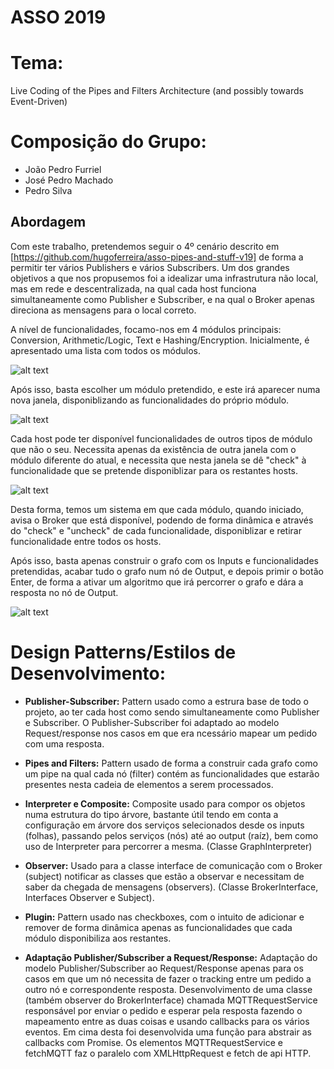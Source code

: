 # ASSO 2019
# Tema: 
Live Coding of the Pipes and Filters Architecture (and possibly towards Event-Driven)



# Composição do Grupo:
* João Pedro Furriel
* José Pedro Machado
* Pedro Silva


## Abordagem

  Com este trabalho, pretendemos seguir o 4º cenário descrito em [https://github.com/hugoferreira/asso-pipes-and-stuff-v19] de forma a permitir ter vários Publishers
e vários Subscribers. Um dos grandes objetivos a que nos propusemos foi a idealizar uma infrastrutura não local, mas em rede e descentralizada, na qual cada host funciona simultaneamente como Publisher e Subscriber, e na qual o Broker apenas direciona as mensagens para o local correto.


A nível de funcionalidades, focamo-nos em 4 módulos principais: Conversion, Arithmetic/Logic, Text e Hashing/Encryption. Inicialmente, é apresentado uma lista com todos os módulos.


![alt text](https://imgur.com/pQP9mKE.png)

Após isso, basta escolher um módulo pretendido, e este irá aparecer numa nova janela, disponiblizando as funcionalidades do próprio módulo.

![alt text](https://imgur.com/qejFqQa.png)


Cada host pode ter disponível funcionalidades de outros tipos de módulo que não o seu. Necessita apenas da existência de outra janela com o módulo diferente do atual, e necessita que nesta janela se dê "check" à funcionalidade que se pretende disponiblizar para os restantes hosts.

![alt text](https://imgur.com/q13V5Ah.gif)


Desta forma, temos um sistema em que cada módulo, quando iniciado, avisa o Broker que está disponível, podendo de forma dinâmica e através do "check" e "uncheck" de cada funcionalidade, disponiblizar e retirar funcionalidade entre todos os hosts. 

Após isso, basta apenas construir o grafo com os Inputs e funcionalidades pretendidas, acabar tudo o grafo num nó de Output, e depois primir o botão Enter, de forma a ativar um algoritmo que irá percorrer o grafo e dára a resposta no nó de Output. 

![alt text](https://imgur.com/TxaPF9e.gif)



# Design Patterns/Estilos de Desenvolvimento:

* **Publisher-Subscriber:** Pattern usado como a estrura base de todo o projeto, ao ter cada host como sendo simultaneamente como Publisher e Subscriber. O Publisher-Subscriber foi adaptado ao modelo Request/response nos casos em que era ncessário mapear um pedido com uma resposta.

* **Pipes and Filters:** Pattern usado de forma a construir cada grafo como um pipe na qual cada nó (filter) contém as funcionalidades que estarão presentes nesta cadeia de elementos a serem processados.

* **Interpreter e Composite:** Composite usado para compor os objetos numa estrutura do tipo árvore, bastante útil tendo em conta a configuração em árvore dos serviços selecionados desde os inputs (folhas), passando pelos serviços (nós) até ao output (raíz), bem como uso de Interpreter para percorrer a mesma. (Classe GraphInterpreter)

* **Observer:** Usado para a classe interface de comunicação com o Broker (subject) notificar as classes que estão a observar e necessitam de saber da chegada de mensagens (observers). (Classe BrokerInterface, Interfaces Observer e Subject).

* **Plugin:** Pattern usado nas checkboxes, com o intuito de adicionar e remover de forma dinâmica apenas as funcionalidades que cada módulo disponibiliza aos restantes.

* **Adaptação Publisher/Subscriber a Request/Response:** Adaptação do modelo Publisher/Subscriber ao Request/Response apenas para os casos em que um nó necessita de fazer o tracking entre um pedido a outro nó e correspondente resposta. Desenvolvimento de uma classe (também observer do BrokerInterface) chamada MQTTRequestService responsável por enviar o pedido e esperar pela resposta fazendo o mapeamento entre as duas coisas e usando callbacks para os vários eventos. Em cima desta foi desenvolvida uma função para abstrair as callbacks com Promise. Os elementos MQTTRequestService e fetchMQTT faz o paralelo com XMLHttpRequest e fetch de api HTTP. 
